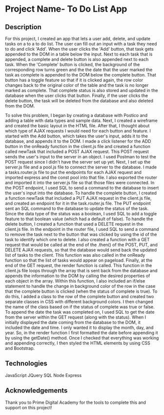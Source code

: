 # Project Name- To Do List App



## Description

For this project, I created an app that lets a user add, delete, and update tasks on a to a to do list. The user can fill out an input with a task they need to do and click 'Add'. When the user clicks the 'Add' button, that task gets appended to the DOM in a table below the input. Next to each task that is appended, a complete and delete button is also appended next to each task. When the 'Complete' button is clicked, the background of the corresponding row turns green and the the date that the user marked the task as complete is appended to the DOM below the complete button. That button has a toggle feature so that if it is clicked again, the row color changes back to the original color of the table and the task is no longer marked as complete. That complete status is also stored and updated in the database when the user clicks that button. Finally, if the user clicks the delete button, the task will be deleted from the database and also deleted from the DOM.

To solve this problem, I began by creating a database with Postico and adding a table with data types and sample data. Next, I created a wireframe and created the basic layout in the HTML file. After that, I thought about which type of AJAX requests I would need for each button and feature. I started with the Add button, which takes the user's input, adds it to the database, and appends it to the DOM. I made a click listener for the ADD button in the onReady function in the client.js file and created a function called newTask that included a POST AJAX request. This POST request sends the user's input to the server in an object. I used Postman to test the POST request since I didn't have the server set up yet. Next, I set up the server.js file and a pool.js file to connect the server to the database. I made a tasks.router.js file to put the endpoints for each AJAX request and imported express and the const pool into that file. I also exported the router and imported it into the server.js file so that those files were connected. In the POST endpoint, I used SQL to send a command to the database to insert the user's input into the database. To handle the complete button, I created a function newTask that included a PUT AJAX request in the client.js file, and created an endpoint for it in the task.router.js file. The PUT endpoint sent an SQL command to the database to update the status of the task. Since the data type of the status was a boolean, I used SQL to add a toggle feature to that boolean value (which had a default of false). To handle the delete button, I created a function that used a DELETE request in the client.js file. In the endpoint in the router file, I used SQL to send a command to remove the task next to the button that was clicked by using the id of the task to identify which one to delete. I also created a function with a GET request that would be called at the end of the .then() of the POST, PUT, and DELETE AJAX requests, so that the database would send back the updated list of tasks to the client. This function was also called in the onReady function so that the list of tasks would appear on pageload. Finally, at the end of the GET request, the render function is called. This function in the client.js file loops through the array that is sent back from the database and appends the information to the DOM by calling the desired properties of each object in the array. Within this function, I also included an if/else statement to handle the change in background color of the row in the case that the complete button is clicked (when the status of complete is true). To do this, I added a class to the row of the complete button and created two separate classes in CSS with different background colors. I then changed the name of the class based on if the status of complete was true or false. To append the date the task was completed on, I used SQL to get the date from the server within the GET request (along with the status). When I initially displayed the date coming from the database to the DOM, it included the date and time. I only wanted it to display the month, day, and year. So, in the render function I first formatted the date before appending it by using the getDate() method. Once I checked that everything was working and appending correctly, I then styled the HTML elements by using CSS and Bootstrap. 



## Technologies
JavaScript
JQuery
SQL
Node
Express

## Acknowledgements 

Thank you to Prime Digital Academy for the tools to complete this and support on this project!
